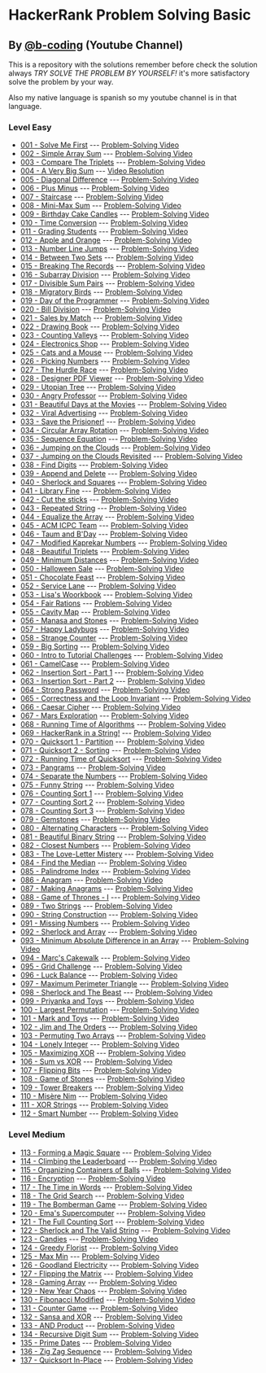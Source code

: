 # HackerRank Problem Solving Basic 
## By [@b-coding](https://www.youtube.com/@b-coding) (Youtube Channel)
This is a repository with the solutions remember before check the solution always *TRY SOLVE THE PROBLEM BY YOURSELF!* it's more satisfactory solve the problem by your way.

Also my native language is spanish so my youtube channel is in that language.
### Level Easy
- [001 - Solve Me First](https://github.com/boris-calli/problem-solving-basic-hackerrank/blob/main/Easy/001-SolveMeFirst.js) --- [Problem-Solving Video](https://youtu.be/oy1bk353RmA?si=q1nQkCkT83G4t4N1)
- [002 - Simple Array Sum](https://github.com/boris-calli/problem-solving-basic-hackerrank-solutions/blob/main/Easy/002-SimpleArraySum.js) --- [Problem-Solving Video](https://youtu.be/RrrPL_XJj8g?si=nxMrExnWqfvWHlAO)
- [003 - Compare The Triplets](https://github.com/boris-calli/problem-solving-basic-hackerrank-solutions/blob/main/Easy/003-CompareTheTriplets.js) --- [Problem-Solving Video](https://youtu.be/FtBYzOpe30o?si=1aegy2-CPJl2mX49)
- [004 - A Very Big Sum](https://github.com/boris-calli/problem-solving-basic-hackerrank-solutions/blob/main/Easy/004-AVeryBigSum.js) --- [Video Resolution](https://youtu.be/YpxzcR6CyDo?si=jsAmHCE-jDCUoDEL)
- [005 - Diagonal Difference](https://github.com/boris-calli/problem-solving-basic-hackerrank-solutions/blob/main/Easy/005-DiagonalDifference.js) --- [Problem-Solving Video](https://youtu.be/ZvvZdZ_iGts?si=kPWTOoSNwb-q4XgB)
- [006 - Plus Minus](https://github.com/boris-calli/problem-solving-basic-hackerrank-solutions/blob/main/Easy/006-PlusMinus.js) --- [Problem-Solving Video](https://youtu.be/CjCGyLmEQJU?si=4s8BH5n6NfAswxa4)
- [007 - Staircase](https://github.com/boris-calli/problem-solving-basic-hackerrank-solutions/blob/main/Easy/007-Staircase.js) --- [Problem-Solving Video](https://youtu.be/Qk-Sx8fJjlo?si=UfgHH4GAQuXNmXIl)
- [008 - Mini-Max Sum](https://github.com/boris-calli/problem-solving-basic-hackerrank-solutions/blob/main/Easy/008-Mini-MaxSum.js) --- [Problem-Solving Video](https://youtu.be/ymCnZqfCVro?si=2skBT7YbYwuPM-q-)
- [009 - Birthday Cake Candles](https://github.com/boris-calli/problem-solving-basic-hackerrank-solutions/blob/main/Easy/009-BirthdayCakeCandles.js) --- [Problem-Solving Video](https://youtu.be/vDH29ubGeao?si=Oxvgcz2qTo0v83tO)
- [010 - Time Conversion](https://github.com/boris-calli/problem-solving-basic-hackerrank-solutions/blob/main/Easy/010-TimeConversion.js) --- [Problem-Solving Video](https://youtu.be/4qTQaS1Rwvo?si=JyGTa6c4gq7Vu7zm)
- [011 - Grading Students](https://github.com/boris-calli/problem-solving-basic-hackerrank-solutions/blob/main/Easy/011-GradingStudents.js) --- [Problem-Solving Video](https://youtu.be/aPlzfXfRJ98?si=ixSuCAVU0XWwBa5L)
- [012 - Apple and Orange](https://github.com/boris-calli/problem-solving-basic-hackerrank-solutions/blob/main/Easy/012-AppleAndOrange.js) --- [Problem-Solving Video](https://youtu.be/hi29AlUKQrQ?si=BIQ6ydULwDTapzSP)
- [013 - Number Line Jumps](https://github.com/boris-calli/problem-solving-basic-hackerrank-solutions/blob/main/Easy/013-NumberLineJumps.js) --- [Problem-Solving Video](https://youtu.be/3j5pHRXkSMA?si=DtDGpo9FT6GXL70Y)
- [014 - Between Two Sets]() --- [Problem-Solving Video]()
- [015 - Breaking The Records](https://github.com/boris-calli/problem-solving-basic-hackerrank-solutions/blob/main/Easy/015-BreakingTheRecords.js) --- [Problem-Solving Video](https://youtu.be/hsTuEn3fuHo?si=Ou3obum3ZdSrVQBa)
- [016 - Subarray Division](https://github.com/boris-calli/problem-solving-basic-hackerrank-solutions/blob/main/Easy/016-SubarrayDivision.js) --- [Problem-Solving Video](https://youtu.be/XRLyggabH6o?si=RXoVxkGuydlUZEc-)
- [017 - Divisible Sum Pairs](https://github.com/boris-calli/problem-solving-basic-hackerrank-solutions/blob/main/Easy/017-DivisibleSumPairs.js) --- [Problem-Solving Video](https://youtu.be/3EHO26IgM04?si=DBa4bUVirNRU7LXs)
- [018 - Migratory Birds](https://github.com/boris-calli/problem-solving-basic-hackerrank-solutions/blob/main/Easy/018-MigratoryBirds.js) --- [Problem-Solving Video](https://youtu.be/uwplcoin-w0?si=0I_foAGd5U9TuZX_)
- [019 - Day of the Programmer](https://github.com/boris-calli/problem-solving-basic-hackerrank-solutions/blob/main/Easy/019-DayOfTheProgrammer.js) --- [Problem-Solving Video](https://youtu.be/zJ-F-obdWuo)
- [020 - Bill Division](https://github.com/boris-calli/problem-solving-basic-hackerrank-solutions/blob/main/Easy/020-BillDivision.js) --- [Problem-Solving Video](https://youtu.be/4G70rKtCN1U?si=1ImmXxS8oLNS5c5S)
- [021 - Sales by Match](https://github.com/boris-calli/problem-solving-basic-hackerrank-solutions/blob/main/Easy/021-SalesByMatch.js) --- [Problem-Solving Video](https://youtu.be/Z6ONl4P8eu0?si=kekex1b0BdDBXVJD)
- [022 - Drawing Book](https://github.com/boris-calli/problem-solving-basic-hackerrank-solutions/blob/main/Easy/022-DrawingBook.js) --- [Problem-Solving Video](https://youtu.be/fAb_n9_WRFo?si=r61TCUcw8WPe2zVw)
- [023 - Counting Valleys](https://github.com/boris-calli/problem-solving-basic-hackerrank-solutions/blob/main/Easy/023-CountingValleys.js) --- [Problem-Solving Video](https://youtu.be/5gYBQi5o6gQ?si=mZsFm4-yVCRkK5sC)
- [024 - Electronics Shop](https://github.com/boris-calli/problem-solving-basic-hackerrank-solutions/blob/main/Easy/024-ElectronicsShop.js) --- [Problem-Solving Video](https://youtu.be/I8f1Nv3kiJo?si=hFiYXZMOLhL-0IjK)
- [025 - Cats and a Mouse](https://github.com/boris-calli/problem-solving-basic-hackerrank-solutions/blob/main/Easy/025-CatsAndAMouse.js) --- [Problem-Solving Video](https://youtu.be/-nJNWLS-QDQ?si=37cymF6vC6leOrdj)
- [026 - Picking Numbers](https://github.com/boris-calli/problem-solving-basic-hackerrank-solutions/blob/main/Easy/026-PickingNumbers.js) --- [Problem-Solving Video](https://youtu.be/vx4s1JO-ZTQ?si=YYTd0uP4Zq5nysyv)
- [027 - The Hurdle Race](https://github.com/boris-calli/problem-solving-basic-hackerrank-solutions/blob/main/Easy/027-TheHardleRace.js) --- [Problem-Solving Video](https://youtu.be/jFUqxnxcaSw?si=9G5BFj5Jg3SuteM6)
- [028 - Designer PDF Viewer](https://github.com/boris-calli/problem-solving-basic-hackerrank-solutions/blob/main/Easy/028-DesignerPDFViewer.js) --- [Problem-Solving Video](https://youtu.be/XbUKws0TO28?si=Ahbunpnynl1J7WWA)
- [029 - Utopian Tree](https://github.com/boris-calli/problem-solving-basic-hackerrank-solutions/blob/main/Easy/029-UtopianTree.js) --- [Problem-Solving Video](https://youtu.be/7Gifh2DvgRg?si=m-kJ0TH7_CM4DJtq)
- [030 - Angry Professor](https://github.com/boris-calli/problem-solving-basic-hackerrank-solutions/blob/main/Easy/030-AngryProfessor.js) --- [Problem-Solving Video](https://youtu.be/3YBjaxdU5i8?si=sp3BWyaF3x2iBJ9F)
- [031 - Beautiful Days at the Movies](https://github.com/boris-calli/problem-solving-basic-hackerrank-solutions/blob/main/Easy/031-BeautifulDaysAtTheMovies.js) --- [Problem-Solving Video](https://youtu.be/YK9ZY3LMoOI?si=AQJfTpO1pj_rXSRm)
- [032 - Viral Advertising](https://github.com/boris-calli/problem-solving-basic-hackerrank-solutions/blob/main/Easy/032-ViralAdvertising.js) --- [Problem-Solving Video](https://youtu.be/BJy35fyEZoY?si=qjegwmx0Xg7Fy3Vu)
- [033 - Save the Prisioner!](https://github.com/boris-calli/problem-solving-basic-hackerrank-solutions/blob/main/Easy/033-SaveThePrisioner!.js) --- [Problem-Solving Video](https://youtu.be/zXojCImFvWA?si=hdbbp97YiSR-W6jK)
- [034 - Circular Array Rotation](https://github.com/boris-calli/problem-solving-basic-hackerrank-solutions/blob/main/Easy/034-CircularArrayRotation.js) --- [Problem-Solving Video](https://youtu.be/WJNiE-7px1M)
- [035 - Sequence Equation](https://github.com/boris-calli/problem-solving-basic-hackerrank-solutions/blob/main/Easy/035-SequenceEquation.js) --- [Problem-Solving Video](https://youtu.be/Ncz20ddce9A)
- [036 - Jumping on the Clouds](https://github.com/boris-calli/problem-solving-basic-hackerrank-solutions/blob/main/Easy/036-JumpingOnTheClouds.js) --- [Problem-Solving Video](https://youtu.be/PP6IcHILxwM)
- [037 - Jumping on the Clouds Revisited](https://github.com/boris-calli/problem-solving-basic-hackerrank-solutions/blob/main/Easy/037-JumpingOnTheCloudsRevisited.js) --- [Problem-Solving Video](https://youtu.be/l2tZbAe-tmE)
- [038 - Find Digits](https://github.com/boris-calli/problem-solving-basic-hackerrank-solutions/blob/main/Easy/038-FindDigits.js) --- [Problem-Solving Video](https://youtu.be/YmOFnr-eYVE)
- [039 - Append and Delete]() --- [Problem-Solving Video]()
- [040 - Sherlock and Squares](https://github.com/boris-calli/problem-solving-basic-hackerrank-solutions/blob/main/Easy/040-SherlockAndSquares.js) --- [Problem-Solving Video](https://youtu.be/lrUZv39CBIk)
- [041 - Library Fine](https://github.com/boris-calli/problem-solving-basic-hackerrank-solutions/blob/main/Easy/041-LibraryFine.js) --- [Problem-Solving Video](https://youtu.be/WVNwL_L1T9Y)
- [042 - Cut the sticks](https://github.com/boris-calli/problem-solving-basic-hackerrank-solutions/blob/main/Easy/042-CutTheSticks.js) --- [Problem-Solving Video](https://youtu.be/JA4WG72K2EA)
- [043 - Repeated String](https://github.com/boris-calli/problem-solving-basic-hackerrank-solutions/blob/main/Easy/043-RepeatedString.js) --- [Problem-Solving Video](https://youtu.be/uK8UAMaqt6E)
- [044 - Equalize the Array](https://github.com/boris-calli/problem-solving-basic-hackerrank-solutions/blob/main/Easy/044-EqualizeTheArray.js) --- [Problem-Solving Video](https://youtu.be/KgDXeAnfOwA?si=7J3FFN1h2xyR0mcV)
- [045 - ACM ICPC Team](https://github.com/boris-calli/problem-solving-basic-hackerrank-solutions/blob/main/Easy/045-ACMICPCTeam.js) --- [Problem-Solving Video](https://youtu.be/unWSlyxuaas)
- [046 - Taum and B'Day](https://github.com/boris-calli/problem-solving-basic-hackerrank-solutions/blob/main/Easy/046-TaumAndB'Day.js) --- [Problem-Solving Video](https://youtu.be/2YN_k10dz4A)
- [047 - Modified Kaprekar Numbers](https://github.com/boris-calli/problem-solving-basic-hackerrank-solutions/blob/main/Easy/047-ModifiedKaprekarNumbers.js) --- [Problem-Solving Video](https://youtu.be/oXVW4tuVmrA)
- [048 - Beautiful Triplets](https://github.com/boris-calli/problem-solving-basic-hackerrank-solutions/blob/main/Easy/048-BeautifulTriplets.js) --- [Problem-Solving Video](https://youtu.be/a5jNpZIwS1o)
- [049 - Minimum Distances](https://github.com/boris-calli/problem-solving-basic-hackerrank-solutions/blob/main/Easy/049-MinimumDistances.js) --- [Problem-Solving Video](https://youtu.be/_hbP6C7E7-4)
- [050 - Halloween Sale](https://github.com/boris-calli/problem-solving-basic-hackerrank-solutions/blob/main/Easy/050-HalloweenSale.js) --- [Problem-Solving Video](https://youtu.be/Gm9HmOV2pTg)
- [051 - Chocolate Feast](https://github.com/boris-calli/problem-solving-basic-hackerrank-solutions/blob/main/Easy/051-ChocolateFeast.js) --- [Problem-Solving Video](https://youtu.be/8FESFTApsAE)
- [052 - Service Lane](https://github.com/boris-calli/problem-solving-basic-hackerrank-solutions/blob/main/Easy/052-ServiceLane.js) --- [Problem-Solving Video](https://youtu.be/Onu3ypLBwK4)
- [053 - Lisa's Woorkbook](https://github.com/boris-calli/problem-solving-basic-hackerrank-solutions/blob/main/Easy/053-Lisa'sWoorkbook.js) --- [Problem-Solving Video](https://youtu.be/vuNnpXyhkyY)
- [054 - Fair Rations](https://github.com/boris-calli/problem-solving-basic-hackerrank-solutions/blob/main/Easy/054-FairRations.js) --- [Problem-Solving Video](https://youtu.be/mysHD2PXjOI)
- [055 - Cavity Map](https://github.com/boris-calli/problem-solving-basic-hackerrank-solutions/blob/main/Easy/055-CavityMap.js) --- [Problem-Solving Video](https://youtu.be/MuPiv3yKaxw)
- [056 - Manasa and Stones](https://github.com/boris-calli/problem-solving-basic-hackerrank-solutions/blob/main/Easy/056-ManasaAndStones.js) --- [Problem-Solving Video](https://youtu.be/EQvE2GU6Ok4)
- [057 - Happy Ladybugs]() --- [Problem-Solving Video]()
- [058 - Strange Counter](https://github.com/boris-calli/problem-solving-basic-hackerrank-solutions/blob/main/Easy/058-StrangeCounter.js) --- [Problem-Solving Video](https://youtu.be/zEQXImWNJJk)
- [059 - Big Sorting]() --- [Problem-Solving Video]()
- [060 - Intro to Tutorial Challenges](https://github.com/boris-calli/problem-solving-basic-hackerrank-solutions/blob/main/Easy/060-IntroToTutorialChallenges.js) --- [Problem-Solving Video](https://youtu.be/Zm7shNsZLZc)
- [061 - CamelCase](https://github.com/boris-calli/problem-solving-basic-hackerrank-solutions/blob/main/Easy/061-CamelCase.js) --- [Problem-Solving Video](https://youtu.be/X93MHEt2Xmk)
- [062 - Insertion Sort - Part 1](https://github.com/boris-calli/problem-solving-basic-hackerrank-solutions/blob/main/Easy/062-InsertionSort-Part1) --- [Problem-Solving Video](https://youtu.be/G7xPU3kEwYI)
- [063 - Insertion Sort - Part 2](https://github.com/boris-calli/problem-solving-basic-hackerrank-solutions/blob/main/Easy/063-InsertionSort-Part2.js) --- [Problem-Solving Video](https://youtu.be/m1Ub85r-bMc)
- [064 - Strong Password](https://github.com/boris-calli/problem-solving-basic-hackerrank-solutions/blob/main/Easy/064-StrongPassword.js) --- [Problem-Solving Video](https://youtu.be/6xrDSvT2X3E)
- [065 - Correctness and the Loop Invariant](https://github.com/boris-calli/problem-solving-basic-hackerrank-solutions/blob/main/Easy/065-CorrectnessAndTheLoopInvariant.js) --- [Problem-Solving Video](https://youtu.be/QUanwKzPYOA)
- [066 - Caesar Cipher](https://github.com/boris-calli/problem-solving-basic-hackerrank-solutions/blob/main/Easy/066-CaesarCipher.js) --- [Problem-Solving Video](https://youtu.be/IkNYBFg7ZmE)
- [067 - Mars Exploration](https://github.com/boris-calli/problem-solving-basic-hackerrank-solutions/blob/main/Easy/067-MarsExploration.js) --- [Problem-Solving Video](https://youtu.be/UxOk3GqbSRY)
- [068 - Running Time of Algorithms](https://github.com/boris-calli/problem-solving-basic-hackerrank-solutions/blob/main/Easy/068-RunningTimeOfAlgorithms.js) --- [Problem-Solving Video](https://youtu.be/3Fn6pAamOuo)
- [069 - HackerRank in a String!]() --- [Problem-Solving Video]()
- [070 - Quicksort 1 - Partition]() --- [Problem-Solving Video]()
- [071 - Quicksort 2 - Sorting]() --- [Problem-Solving Video]()
- [072 - Running Time of Quicksort]() --- [Problem-Solving Video]()
- [073 - Pangrams](https://github.com/boris-calli/problem-solving-basic-hackerrank-solutions/blob/main/Easy/073-Pangrams.js) --- [Problem-Solving Video](https://youtu.be/eDJAc2NRnlk)
- [074 - Separate the Numbers]() --- [Problem-Solving Video]()
- [075 - Funny String](https://github.com/boris-calli/problem-solving-basic-hackerrank-solutions/blob/main/Easy/075-FunnyString.js) --- [Problem-Solving Video](https://youtu.be/eSy9L4FZe0Q)
- [076 - Counting Sort 1]() --- [Problem-Solving Video]()
- [077 - Counting Sort 2]() --- [Problem-Solving Video]()
- [078 - Counting Sort 3]() --- [Problem-Solving Video]()
- [079 - Gemstones](https://github.com/boris-calli/problem-solving-basic-hackerrank-solutions/blob/main/Easy/079-Gemstones.js) --- [Problem-Solving Video](https://youtu.be/-8ZbxcLSlhI)
- [080 - Alternating Characters](https://github.com/boris-calli/problem-solving-basic-hackerrank-solutions/blob/main/Easy/080-AlternatingCharacters.js) --- [Problem-Solving Video](https://youtu.be/mJlILDJO9CA)
- [081 - Beautiful Binary String]() --- [Problem-Solving Video]()
- [082 - Closest Numbers]() --- [Problem-Solving Video]()
- [083 - The Love-Letter Mistery](https://github.com/boris-calli/problem-solving-basic-hackerrank-solutions/blob/main/Easy/083-TheLove-LetterMistery.js) --- [Problem-Solving Video](https://youtu.be/mIX4u92DM0M?si=DxJCtBb1tfek7d4N)
- [084 - Find the Median]() --- [Problem-Solving Video]()
- [085 - Palindrome Index]() --- [Problem-Solving Video]()
- [086 - Anagram]() --- [Problem-Solving Video]()
- [087 - Making Anagrams]() --- [Problem-Solving Video]()
- [088 - Game of Thrones - I]() --- [Problem-Solving Video]()
- [089 - Two Strings](https://github.com/boris-calli/problem-solving-basic-hackerrank-solutions/blob/main/Easy/089-TwoStrings.js) --- [Problem-Solving Video](https://youtu.be/IaJOeZDp4Rw)
- [090 - String Construction]() --- [Problem-Solving Video]()
- [091 - Missing Numbers]() --- [Problem-Solving Video]()
- [092 - Sherlock and Array]() --- [Problem-Solving Video]()
- [093 - Minimum Absolute Difference in an Array]() --- [Problem-Solving Video]()
- [094 - Marc's Cakewalk](https://github.com/boris-calli/problem-solving-basic-hackerrank-solutions/blob/main/Easy/094-Marc'sCakewalk.js) --- [Problem-Solving Video](https://youtu.be/1fw8k1w41xY)
- [095 - Grid Challenge]() --- [Problem-Solving Video]()
- [096 - Luck Balance]() --- [Problem-Solving Video]()
- [097 - Maximum Perimeter Triangle]() --- [Problem-Solving Video]()
- [098 - Sherlock and The Beast]() --- [Problem-Solving Video]()
- [099 - Priyanka and Toys]() --- [Problem-Solving Video]()
- [100 - Largest Permutation]() --- [Problem-Solving Video]()
- [101 - Mark and Toys]() --- [Problem-Solving Video]()
- [102 - Jim and The Orders]() --- [Problem-Solving Video]()
- [103 - Permuting Two Arrays]() --- [Problem-Solving Video]()
- [104 - Lonely Integer]() --- [Problem-Solving Video]()
- [105 - Maximizing XOR]() --- [Problem-Solving Video]()
- [106 - Sum vs XOR]() --- [Problem-Solving Video]()
- [107 - Flipping Bits]() --- [Problem-Solving Video]()
- [108 - Game of Stones]() --- [Problem-Solving Video]()
- [109 - Tower Breakers]() --- [Problem-Solving Video]()
- [110 - Misère Nim]() --- [Problem-Solving Video]()
- [111 - XOR Strings]() --- [Problem-Solving Video]()
- [112 - Smart Number]() --- [Problem-Solving Video]()
### Level Medium
- [113 - Forming a Magic Square]() --- [Problem-Solving Video]()
- [114 - Climbing the Leaderboard]() --- [Problem-Solving Video]()
- [115 - Organizing Containers of Balls]() --- [Problem-Solving Video]()
- [116 - Encryption]() --- [Problem-Solving Video]()
- [117 - The Time in Words]() --- [Problem-Solving Video]()
- [118 - The Grid Search]() --- [Problem-Solving Video]()
- [119 - The Bomberman Game]() --- [Problem-Solving Video]()
- [120 - Ema's Supercomputer]() --- [Problem-Solving Video]()
- [121 - The Full Counting Sort]() --- [Problem-Solving Video]()
- [122 - Sherlock and The Valid String]() --- [Problem-Solving Video]()
- [123 - Candies]() --- [Problem-Solving Video]()
- [124 - Greedy Florist]() --- [Problem-Solving Video]()
- [125 - Max Min]() --- [Problem-Solving Video]()
- [126 - Goodland Electricity]() --- [Problem-Solving Video]()
- [127 - Flipping the Matrix]() --- [Problem-Solving Video]()
- [128 - Gaming Array]() --- [Problem-Solving Video]()
- [129 - New Year Chaos]() --- [Problem-Solving Video]()
- [130 - Fibonacci Modified]() --- [Problem-Solving Video]()
- [131 - Counter Game]() --- [Problem-Solving Video]()
- [132 - Sansa and XOR]() --- [Problem-Solving Video]()
- [133 - AND Product]() --- [Problem-Solving Video]()
- [134 - Recursive Digit Sum](https://github.com/boris-calli/problem-solving-basic-hackerrank-solutions/blob/main/Easy/134-RecursiveDigitSum.js) --- [Problem-Solving Video](https://youtu.be/LqdlEYy8ymw)
- [135 - Prime Dates]() --- [Problem-Solving Video]()
- [136 - Zig Zag Sequence]() --- [Problem-Solving Video]()
- [137 - Quicksort In-Place]() --- [Problem-Solving Video]()
